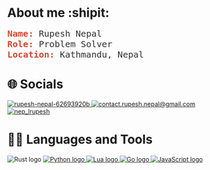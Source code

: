 
# About me :shipit:

<div style="font-size: 20px; font-family: monospace; color: #333;">
    <strong style="color: #D14836;">Name:</strong> Rupesh Nepal<br>
    <strong style="color: #D14836;">Role:</strong> Problem Solver<br>
    <strong style="color: #D14836;">Location:</strong> Kathmandu, Nepal
</div>


# 🌐 Socials

<div style="margin-bottom: 20px;">
<a href=" https://www.linkedin.com/in/rupesh-nepal-62693920b/">
<img src= "https://img.shields.io/badge/LinkedIn-0077B5?style=for-the-badge&logo=linkedin&logoColor=white" alt = "rupesh-nepal-62693920b">
</a>

<a href = "mailto:contact.rupesh.nepal@gmail.com"> 
<img src = "https://img.shields.io/badge/Gmail-D14836?style=for-the-badge&logo=gmail&logoColor=white" alt = "contact.rupesh.nepal@gmail.com">
</a> 

<a href = "https://www.instagram.com/nep_lrupesh/"> 
<img src = "https://img.shields.io/badge/Instagram-E4405F?style=for-the-badge&logo=instagram&logoColor=white" alt = "nep_lrupesh"> 
</a> 
</div>

# 🧑‍💻 Languages and Tools

<div style="margin-top: 20px;>

<a href="https://www.rust-lang.org/">
    <img src="https://img.shields.io/badge/Rust-000000?style=for-the-badge&logo=rust&logoColor=white" alt="Rust logo" />
</a>
<a href="https://www.python.org/">
    <img src="https://img.shields.io/badge/Python-3776AB?style=for-the-badge&logo=python&logoColor=white" alt="Python logo" />
</a>
<a href="https://www.lua.org/">
    <img src="https://img.shields.io/badge/Lua-2C2D72?style=for-the-badge&logo=lua&logoColor=white" alt="Lua logo" />
</a>
<a href="https://golang.org/">
    <img src="https://img.shields.io/badge/Go-00ADD8?style=for-the-badge&logo=go&logoColor=white" alt="Go logo" />
</a>
<a href="https://www.javascript.com/">
    <img src="https://img.shields.io/badge/JavaScript-F7DF1E?style=for-the-badge&logo=javascript&logoColor=black" alt="JavaScript logo" />
</a>
</div>
 
